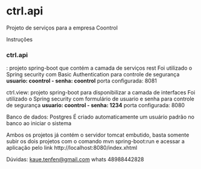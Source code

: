 # ctrl.api
Projeto de serviços para a empresa Coontrol

Instruções

<h3>ctrl.api</h3>: projeto spring-boot que contém a camada de serviços rest
Foi utilizado o Spring security com Basic Authentication para controle de segurança
<b>usuario: coontrol - senha: coontrol</b>
porta configurada: 8081

ctrl.view: projeto spring-boot para disponibilizar a camada de interfaces
Foi utilizado o Spring security com formulário de usuario e senha para controle de segurança
<b>usuario: coontrol - senha: 1234</b>
porta configurada: 8080

Banco de dados: Postgres
É criado automaticamente um usuário padrão no banco ao iniciar o sistema

Ambos os projetos já contém o servidor tomcat embutido, basta somente subir os dois projetos com o comando
mvn spring-boot:run e acessar a aplicação pelo link http://localhost:8080/index.xhtml

Dúvidas:
kaue.tenfen@gmail.com
whats 48988442828
